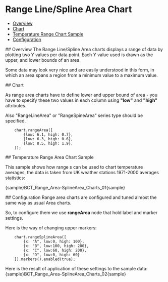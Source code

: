 # Range Line/Spline Area Chart
                                                                 
 * [Overview](#overview)
 * [Chart](#chart)
 * [Temperature Range Chart Sample](#temperature-range)
 * [Configuration](#configuration)

<a name="overview"/>
## Overview
The Range Line/Spline Area charts displays a range of data by plotting two Y values per data point. Each Y value used is drawn as the upper, and lower bounds of an area.

Some data may look very nice and are easily understood in this form, in which an area spans a region from a minimum value to a maximum value.

<a name="chart"/>
## Chart

As range area charts have to define lower and upper bound of area - you have to specify these two values in each column using **"low"** and **"high"** attributes.

Also "RangeLineArea" or "RangeSpineArea" series type should be specified.

```
    chart.rangeArea([
        {low: 6.1, high: 0.7},
        {low: 6.3, high: 0.6},
        {low: 8.5, high: 1.9},
    ]);
```

<a name="temperature-range"/>
## Temperature Range Area Chart Sample

This sample shows how range s can be used to chart temperature averages, the data is taken from UK weather stations 1971-2000 averages statistics:

{sample}BCT_Range\_Area-SplineArea\_Charts\_01{sample}

<a name="configuration"/>
## Configuration
Range area charts are configured and tuned almost the same way as usual Area charts<!--, with the only difference: as we have to Y values (high and low point) - we have two tooltips, two labels, two markers and two lines-->.

So, to configure them we use **rangeArea** node that hold label and marker settings.

Here is the way of changing upper markers:

```
    chart.rangeSplineArea([
        {x: "A", low:0, high: 100},
        {x: "B", low:100, high: 200},
        {x: "C", low:60, high: 200},
        {x: "D", low:0, high: 60}
    ]).markers().enabled(true);
```
Here is the result of application of these settings to the sample data:
{sample}BCT_Range\_Area-SplineArea\_Charts\_02{sample}
